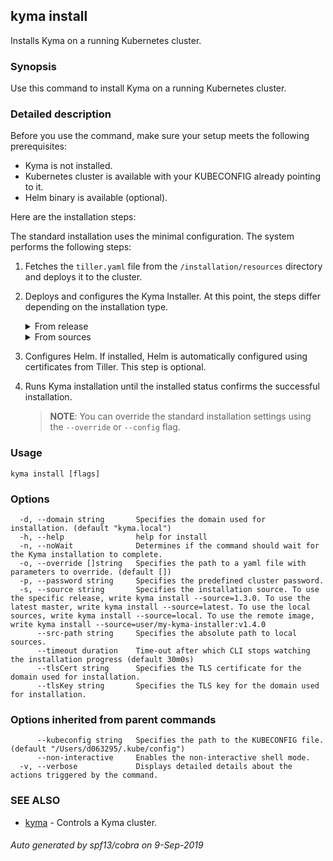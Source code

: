 ## kyma install

Installs Kyma on a running Kubernetes cluster.

### Synopsis

Use this command to install Kyma on a running Kubernetes cluster.

### Detailed description

Before you use the command, make sure your setup meets the following prerequisites:

* Kyma is not installed.
* Kubernetes cluster is available with your KUBECONFIG already pointing to it.
* Helm binary is available (optional).

Here are the installation steps:

The standard installation uses the minimal configuration. The system performs the following steps:
1. Fetches the  `tiller.yaml` file from the `/installation/resources` directory and deploys it to the cluster.
2. Deploys and configures the Kyma Installer. At this point, the steps differ depending on the installation type.
    <div tabs name="installation">
    <details>
    <summary>
    From release
    </summary>

    When you install Kyma locally from release, the system:
    1. Fetches the latest or specified release along with configuration.
    2. Deploys the Kyma Installer on the cluster.
    3. Applies downloaded or defined configuration.
    4. Applies overrides if applicable.
    5. Sets the admin password.
    6. Patches the Minikube IP.
    </details>
    <details>
    <summary>
    From sources
    </summary>
    
    When you install Kyma locally from sources, the system:
    1. Fetches the configuration yaml files from the local sources.
    2. Builds the Kyma Installer image.
    3. Deploys the Kyma Installer and applies the fetched configuration.
    4. Applies overrides, if applicable.
    5. Sets the admin password.
    6. Patches the Minikube IP.
    </details>
    </div>
3. Configures Helm. If installed, Helm is automatically configured using certificates from Tiller. This step is optional.
4. Runs Kyma installation until the installed status confirms the successful installation.
	> **NOTE**: You can override the standard installation settings using the `--override` or `--config` flag.

### Usage


```
kyma install [flags]
```

### Options

```
  -d, --domain string       Specifies the domain used for installation. (default "kyma.local")
  -h, --help                help for install
  -n, --noWait              Determines if the command should wait for the Kyma installation to complete.
  -o, --override []string   Specifies the path to a yaml file with parameters to override. (default [])
  -p, --password string     Specifies the predefined cluster password.
  -s, --source string       Specifies the installation source. To use the specific release, write kyma install --source=1.3.0. To use the latest master, write kyma install --source=latest. To use the local sources, write kyma install --source=local. To use the remote image, write kyma install --source=user/my-kyma-installer:v1.4.0
      --src-path string     Specifies the absolute path to local sources.
      --timeout duration    Time-out after which CLI stops watching the installation progress (default 30m0s)
      --tlsCert string      Specifies the TLS certificate for the domain used for installation.
      --tlsKey string       Specifies the TLS key for the domain used for installation.
```

### Options inherited from parent commands

```
      --kubeconfig string   Specifies the path to the KUBECONFIG file. (default "/Users/d063295/.kube/config")
      --non-interactive     Enables the non-interactive shell mode.
  -v, --verbose             Displays detailed details about the actions triggered by the command.
```

### SEE ALSO

* [kyma](kyma.md)	 - Controls a Kyma cluster.

###### Auto generated by spf13/cobra on 9-Sep-2019
